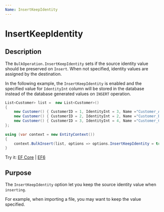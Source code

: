 ```yaml
---
Name: InsertKeepIdentity
---
```


# InsertKeepIdentity

## Description

The `BulkOperation.InsertKeepIdentity` sets if the source identity value should be preserved on `Insert`. When not specified, identity values are assigned by the destination.

In the following example, the `InsertKeepIdentity` is enabled and the specified value for `IdentityInt` column will be stored in the database instead of the database generated values on `INSERT` operation. 
```csharp
List<Customer> list =  new List<Customer>() 
{
    new Customer() { CustomerID = 1, IdentityInt = 3, Name ="Customer_A" }, 
    new Customer() { CustomerID = 2, IdentityInt = 2, Name ="Customer_B" }, 
    new Customer() { CustomerID = 3, IdentityInt = 4, Name ="Customer_C" }
};
				
using (var context = new EntityContext())
{
    context.BulkInsert(list, options => options.InsertKeepIdentity = true);
}
```
Try it: [EF Core](https://dotnetfiddle.net/klcb9Y) | [EF6](https://dotnetfiddle.net/ZWLodr) 

## Purpose
The `InsertKeepIdentity` option let you keep the source identity value when `inserting`.

For example, when importing a file, you may want to keep the value specified.
